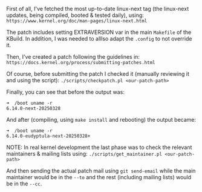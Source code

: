 First of all, I've fetched the most up-to-date linux-next tag (the linux-next updates, being compiled, booted & tested daily), using:
`https://www.kernel.org/doc/man-pages/linux-next.html`

The patch includes setting EXTRAVERSION var in the main `Makefile` of the KBuild.
In addition, I was needed to alllso adapt the `.config` to not override it.

Then, I've created a patch following the guidelines in:
`https://docs.kernel.org/process/submitting-patches.html`

Of course, before submitting the patch I checked it (manually reviewing it and using the script):
`./scripts/checkpatch.pl <our-patch-path>`

Finally, you can see that before the output was:
```
➜  /boot uname -r
6.14.0-next-20250328
```

And after (compiling, using `make install` and rebooting) the output became:
```
➜  /boot uname -r
6.14.0-eudyptula-next-20250328+
```

NOTE:
In real kernel development the last phase was to check the relevant maintainers & mailing lists using:
`./scripts/get_maintainer.pl <our-patch-path>`

And then sending the actual patch mail using `git send-email` while the main maintainer would be in the `--to` and the rest (including mailing lists) would be in the `--cc`.

